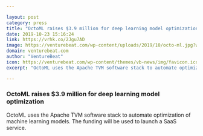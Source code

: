 ```yaml
---

layout: post
category: press
title: "OctoML raises $3.9 million for deep learning model optimization"
date: 2019-10-23 15:16:24
link: https://vrhk.co/2Jgu7AD
image: https://venturebeat.com/wp-content/uploads/2019/10/octo-ml.jpg?w=1200&strip=all
domain: venturebeat.com
author: "VentureBeat"
icon: https://venturebeat.com/wp-content/themes/vb-news/img/favicon.ico
excerpt: "OctoML uses the Apache TVM software stack to automate optimization of machine learning models. The funding will be used to launch a SaaS service."

---
```


### OctoML raises $3.9 million for deep learning model optimization

OctoML uses the Apache TVM software stack to automate optimization of machine learning models. The funding will be used to launch a SaaS service.